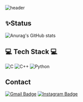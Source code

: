 ![header](https://capsule-render.vercel.app/api?type=waving&color=gradient&customColorList=0,2,2,5,30&height=250&section=header&text=Irene%20Jung&fontSize=80)

<div aligin="center">
  
  ## ✨Status
![Anurag's GitHub stats](https://github-readme-stats.vercel.app/api?username=Irene-Jung&show_icons=true)
  
  
  
  ## 💻 Tech Stack 💻
  
  ![C](https://img.shields.io/badge/c-%2300599C.svg?style=for-the-badge&logo=c&logoColor=white) ![C++](https://img.shields.io/badge/c++-%2300599C.svg?style=for-the-badge&logo=c%2B%2B&logoColor=white) ![Python](https://img.shields.io/badge/python-3670A0?style=for-the-badge&logo=python&logoColor=ffdd54)
  
  
  
  ## Contact
  [![Gmail Badge](https://img.shields.io/badge/Gmail-d14836?style=flat-square&logo=Gmail&logoColor=white&link=mailto:dms05062@gmail.com)](mailto:dms05062@gmail.com) [![Instagram Badge](https://img.shields.io/badge/-Instagram-dd2a7b?style=flat-square&logo=instagram&logoColor=white&link=https://www.instagram.com/akira_irene56/)](https://www.instagram.com/akira_irene56/) 
</div>
